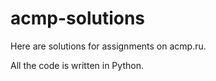 # acmp-solutions
Here are solutions for assignments on acmp.ru.

All the code is written in Python.
